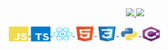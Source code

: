 <div align="center">
  <a href="https://github.com/EmmanuelHumberto">
  <img height="180em" src="https://github-readme-stats.vercel.app/api?username=EmmanuelHumberto&show_icons=true&theme=highcontrast"/>
  <img height="180em" src="https://github-readme-stats.vercel.app/api/top-langs/?username=EmmanuelHumberto&layout=compact&langs_count=7&theme=dracula"/>
</div>
<div style="display: inline_block"><br>
  <img align="center" alt="Emmanuel-C" height="30" width="40" src="https://raw.githubusercontent.com/devicons/devicon/master/icons/javascript/javascript-plain.svg">
  <img align="center" alt="Emmanuel-C++" height="30" width="40" src="https://raw.githubusercontent.com/devicons/devicon/master/icons/typescript/typescript-plain.svg">
  <img align="center" alt="Emmanuel-Java" height="30" width="40" src="https://raw.githubusercontent.com/devicons/devicon/master/icons/react/react-original.svg">
  <img align="center" alt="Emmanuel-Js" height="30" width="40" src="https://raw.githubusercontent.com/devicons/devicon/master/icons/html5/html5-original.svg">
  <img align="center" alt="Emmanuel-Php" height="30" width="40" src="https://raw.githubusercontent.com/devicons/devicon/master/icons/css3/css3-original.svg">
  <img align="center" alt="Emmanuel-Golang" height="30" width="40" src="https://raw.githubusercontent.com/devicons/devicon/master/icons/python/python-original.svg">
  <img align="center" alt="Emmanuel-Arduino" height="30" width="40" src="https://raw.githubusercontent.com/devicons/devicon/master/icons/csharp/csharp-original.svg">
  
</div>
  
